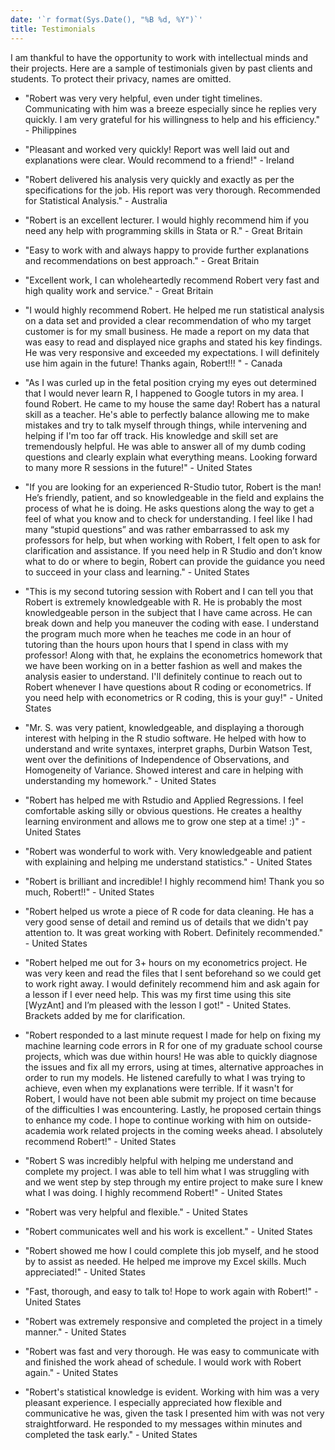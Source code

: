 ```yaml
---
date: '`r format(Sys.Date(), "%B %d, %Y")`'
title: Testimonials
---
```

  
I am thankful to have the opportunity to work with intellectual minds and their projects. Here are a sample of testimonials given by past clients and students. To protect their privacy, names are omitted.

* "Robert was very very helpful, even under tight timelines. Communicating with him was a breeze especially since he replies very quickly. I am very grateful for his willingness to help and his efficiency." - Philippines

* "Pleasant and worked very quickly! Report was well laid out and explanations were clear. Would recommend to a friend!" - Ireland

* "Robert delivered his analysis very quickly and exactly as per the specifications for the job. His report was very thorough. Recommended for Statistical Analysis." - Australia

* "Robert is an excellent lecturer. I would highly recommend him if you need any help with programming skills in Stata or R." - Great Britain

* "Easy to work with and always happy to provide further explanations and recommendations on best approach." - Great Britain

* "Excellent work, I can wholeheartedly recommend Robert very fast and high quality work and service." - Great Britain

* "I would highly recommend Robert. He helped me run statistical analysis on a data set and provided a clear recommendation of who my target customer is for my small business. He made a report on my data that was easy to read and displayed nice graphs and stated his key findings. He was very responsive and exceeded my expectations. I will definitely use him again in the future! Thanks again, Robert!!! " - Canada

* "As I was curled up in the fetal position crying my eyes out determined that I would never learn R, I happened to Google tutors in my area. I found Robert. He came to my house the same day! Robert has a natural skill as a teacher. He's able to perfectly balance allowing me to make mistakes and try to talk myself through things, while intervening and helping if I'm too far off track. His knowledge and skill set are tremendously helpful. He was able to answer all of my dumb coding questions and clearly explain what everything means. Looking forward to many more R sessions in the future!"  - United States

* "If you are looking for an experienced R-Studio tutor, Robert is the man! He’s friendly, patient, and so knowledgeable in the field and explains the process of what he is doing. He asks questions along the way to get a feel of what you know and to check for understanding. I feel like I had many “stupid questions” and was rather embarrassed to ask my professors for help, but when working with Robert, I felt open to ask for clarification and assistance. If you need help in R Studio and don’t know what to do or where to begin, Robert can provide the guidance you need to succeed in your class and learning." - United States

* "This is my second tutoring session with Robert and I can tell you that Robert is extremely knowledgeable with R. He is probably the most knowledgeable person in the subject that I have came across. He can break down and help you maneuver the coding with ease. I understand the program much more when he teaches me code in an hour of tutoring than the hours upon hours that I spend in class with my professor! Along with that, he explains the econometrics homework that we have been working on in a better fashion as well and makes the analysis easier to understand. I'll definitely continue to reach out to Robert whenever I have questions about R coding or econometrics. If you need help with econometrics or R coding, this is your guy!" - United States

* "Mr. S. was very patient, knowledgeable, and displaying a thorough interest with helping in the R studio software. He helped with how to understand and write syntaxes, interpret graphs, Durbin Watson Test, went over the definitions of Independence of Observations, and Homogeneity of Variance. Showed interest and care in helping with understanding my homework." - United States

* "Robert has helped me with Rstudio and Applied Regressions. I feel comfortable asking silly or obvious questions. He creates a healthy learning environment and allows me to grow one step at a time! :)" - United States

* "Robert was wonderful to work with. Very knowledgeable and patient with explaining and helping me understand statistics." - United States

* "Robert is brilliant and incredible! I highly recommend him! Thank you so much, Robert!!" - United States

* "Robert helped us wrote a piece of R code for data cleaning. He has a very good sense of detail and remind us of details that we didn't pay attention to. It was great working with Robert. Definitely recommended." - United States

* "Robert helped me out for 3+ hours on my econometrics project. He was very keen and read the files that I sent beforehand so we could get to work right away. I would definitely recommend him and ask again for a lesson if I ever need help. This was my first time using this site [WyzAnt] and I’m pleased with the lesson I got!" - United States. Brackets added by me for clarification.

* "Robert responded to a last minute request I made for help on fixing my machine learning code errors in R for one of my graduate school course projects, which was due within hours! He was able to quickly diagnose the issues and fix all my errors, using at times, alternative approaches in order to run my models. He listened carefully to what I was trying to achieve, even when my explanations were terrible. If it wasn't for Robert, I would have not been able submit my project on time because of the difficulties I was encountering. Lastly, he proposed certain things to enhance my code. I hope to continue working with him on outside-academia work related projects in the coming weeks ahead. I absolutely recommend Robert!" - United States

* "Robert S was incredibly helpful with helping me understand and complete my project. I was able to tell him what I was struggling with and we went step by step through my entire project to make sure I knew what I was doing. I highly recommend Robert!"  - United States

* "Robert was very helpful and flexible." - United States

* "Robert communicates well and his work is excellent." - United States

* "Robert showed me how I could complete this job myself, and he stood by to assist as needed. He helped me improve my Excel skills. Much appreciated!" - United States

* "Fast, thorough, and easy to talk to! Hope to work again with Robert!" - United States

* "Robert was extremely responsive and completed the project in a timely manner." - United States

* "Robert was fast and very thorough. He was easy to communicate with and finished the work ahead of schedule. I would work with Robert again." - United States

* "Robert's statistical knowledge is evident. Working with him was a very pleasant experience. I especially appreciated how flexible and communicative he was, given the task I presented him with was not very straightforward. He responded to my messages within minutes and completed the task early." - United States